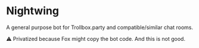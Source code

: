 # Nightwing
A general purpose bot for Trollbox.party and compatible/similar chat rooms.

⚠️ Privatized because Fox might copy the bot code. And this is not good.
